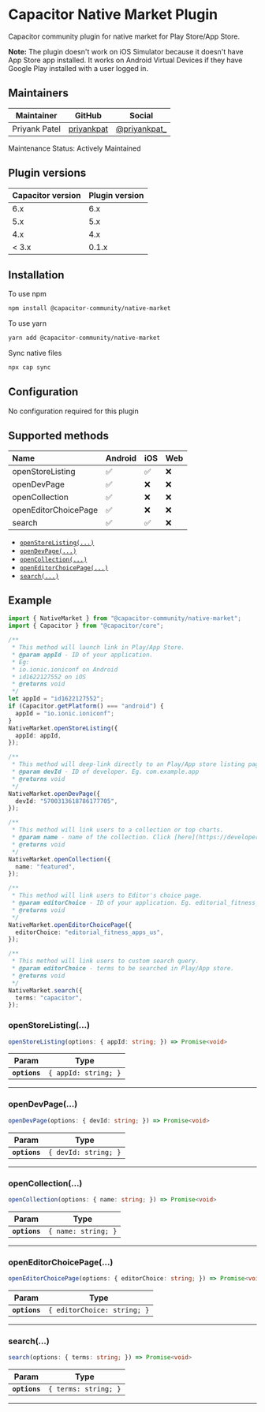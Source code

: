 # Capacitor Native Market Plugin

Capacitor community plugin for native market for Play Store/App Store.

**Note:** The plugin doesn't work on iOS Simulator because it doesn't have App Store app installed.
It works on Android Virtual Devices if they have Google Play installed with a user logged in.

## Maintainers

| Maintainer    | GitHub                                      | Social                                           |
| ------------- | ------------------------------------------- | ------------------------------------------------ |
| Priyank Patel | [priyankpat](https://github.com/priyankpat) | [@priyankpat\_](https://twitter.com/priyankpat_) |

Maintenance Status: Actively Maintained

## Plugin versions

| Capacitor version | Plugin version |
| ----------------- | -------------- |
| 6.x               | 6.x            |
| 5.x               | 5.x            |
| 4.x               | 4.x            |
| < 3.x             | 0.1.x          |

## Installation

To use npm

```bash
npm install @capacitor-community/native-market
```

To use yarn

```bash
yarn add @capacitor-community/native-market
```

Sync native files

```bash
npx cap sync
```

## Configuration

No configuration required for this plugin

## Supported methods

| Name                 | Android | iOS | Web |
| :------------------- | :------ | :-- | :-- |
| openStoreListing     | ✅      | ✅  | ❌  |
| openDevPage          | ✅      | ❌  | ❌  |
| openCollection       | ✅      | ❌  | ❌  |
| openEditorChoicePage | ✅      | ❌  | ❌  |
| search               | ✅      | ✅  | ❌  |

<docgen-index>

* [`openStoreListing(...)`](#openstorelisting)
* [`openDevPage(...)`](#opendevpage)
* [`openCollection(...)`](#opencollection)
* [`openEditorChoicePage(...)`](#openeditorchoicepage)
* [`search(...)`](#search)

</docgen-index>

## Example

```typescript
import { NativeMarket } from "@capacitor-community/native-market";
import { Capacitor } from "@capacitor/core";

/**
 * This method will launch link in Play/App Store.
 * @param appId - ID of your application.
 * Eg:
 * io.ionic.ioniconf on Android
 * id1622127552 on iOS
 * @returns void
 */
let appId = "id1622127552";
if (Capacitor.getPlatform() === "android") {
  appId = "io.ionic.ioniconf";
}
NativeMarket.openStoreListing({
  appId: appId,
});

/**
 * This method will deep-link directly to an Play/App store listing page.
 * @param devId - ID of developer. Eg. com.example.app
 * @returns void
 */
NativeMarket.openDevPage({
  devId: "5700313618786177705",
});

/**
 * This method will link users to a collection or top charts.
 * @param name - name of the collection. Click [here](https://developer.android.com/distribute/marketing-tools/linking-to-google-play#OpeningCollection) for android options.
 * @returns void
 */
NativeMarket.openCollection({
  name: "featured",
});

/**
 * This method will link users to Editor's choice page.
 * @param editorChoice - ID of your application. Eg. editorial_fitness_apps_us
 * @returns void
 */
NativeMarket.openEditorChoicePage({
  editorChoice: "editorial_fitness_apps_us",
});

/**
 * This method will link users to custom search query.
 * @param editorChoice - terms to be searched in Play/App store.
 * @returns void
 */
NativeMarket.search({
  terms: "capacitor",
});
```

<docgen-api>
<!--Update the source file JSDoc comments and rerun docgen to update the docs below-->

### openStoreListing(...)

```typescript
openStoreListing(options: { appId: string; }) => Promise<void>
```

| Param         | Type                            |
| ------------- | ------------------------------- |
| **`options`** | <code>{ appId: string; }</code> |

--------------------


### openDevPage(...)

```typescript
openDevPage(options: { devId: string; }) => Promise<void>
```

| Param         | Type                            |
| ------------- | ------------------------------- |
| **`options`** | <code>{ devId: string; }</code> |

--------------------


### openCollection(...)

```typescript
openCollection(options: { name: string; }) => Promise<void>
```

| Param         | Type                           |
| ------------- | ------------------------------ |
| **`options`** | <code>{ name: string; }</code> |

--------------------


### openEditorChoicePage(...)

```typescript
openEditorChoicePage(options: { editorChoice: string; }) => Promise<void>
```

| Param         | Type                                   |
| ------------- | -------------------------------------- |
| **`options`** | <code>{ editorChoice: string; }</code> |

--------------------


### search(...)

```typescript
search(options: { terms: string; }) => Promise<void>
```

| Param         | Type                            |
| ------------- | ------------------------------- |
| **`options`** | <code>{ terms: string; }</code> |

--------------------

</docgen-api>
